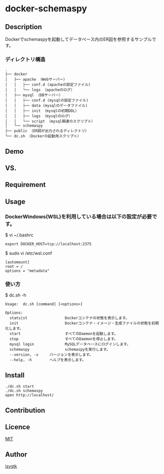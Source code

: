 docker-schemaspy
====

## Description

Dockerでschemaspyを起動してデータベース内のER図を参照するサンプルです。

### ディレクトリ構造
```
.
├── docker
│   ├── apache （Webサーバー）
│   │   ├── conf.d (apacheの設定ファイル)
│   │   └── logs （apacheのログ）
│   ├── mysql （DBサーバー）
│   │   ├── conf.d (mysqlの設定ファイル)
│   │   ├── data (mysqlのデータファイル)
│   │   ├── init （mysqlの初期DDL）
│   │   ├── logs （mysqlのログ）
│   │   └── script （mysql関連のスクリプト）
│   └── schemaspy
├── public （ER図が出力されるディレクトリ）
└── dc.sh （Dockerの起動用スクリプト）
```

## Demo

## VS. 

## Requirement

## Usage

### DockerWindows(WSL)を利用している場合は以下の設定が必要です。
$ vi ~/.bashrc
``` 
export DOCKER_HOST=tcp://localhost:2375
```

$ sudo vi /etc/wsl.conf
``` 
[automount]
root = /
options = "metadata"
```

### 使い方
$ dc.sh -h
```
Usage:  dc.sh [command] [<options>]

Options:
  stats|st                 Dockerコンテナの状態を表示します。
  init                     Dockerコンテナ・イメージ・生成ファイルの状態を初期化します。
  start                    すべてのDaemonを起動します。
  stop                     すべてのDaemonを停止します。
  mysql login              MySQLデータベースにログインします。
  schemaspy                schemaspyを実行します。
  --version, -v     バージョンを表示します。
  --help, -h        ヘルプを表示します。
```

## Install

```
./dc.sh start
./dc.sh schemaspy
open http://localhost/
```

## Contribution

## Licence

[MIT](https://github.com/isystk/docker-schemaspy/LICENCE)

## Author

[isystk](https://github.com/isystk)


